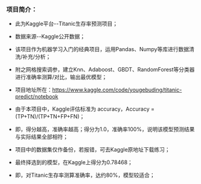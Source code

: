 ### 项目简介：

* 此为Kaggle平台--Titanic生存率预测项目；

* 数据来源--Kaggle公开数据；


* 该项目作为机器学习入门的经典项目，运用Pandas、Numpy等库进行数据清洗/补充/分析；
* 附之网格搜索调参，建立Knn、Adaboost、GBDT、RandomForest等分类器进行准确率测算/对比，输出最优模型；

* 项目地址所在：https://www.kaggle.com/code/yougebuding/titanic-predict/notebook

* 由于本项目中，Kaggle评估标准为 accuracy，Accuracy =(TP+TN)/(TP+TN+FP+FN)；

* 即，得分越高，准确率越高；得分为1.0，准确率100%，说明该模型预测结果与实际结果全部相符；

* 项目中的数据集仅作备份，若报错，可去Kaggle原地址下载练习；



* 最终择选到的模型，在Kaggle上得分为0.78468；

* 即，对Titanic生存率测算准确率，达约80%，模型较适合；

